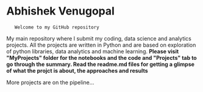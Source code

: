 # Abhishek Venugopal

       Welcome to my GitHub repository
       
My main repository where I submit my coding, data science and analytics projects. All the projects are written in Python and are based on exploration of python libraries, data analytics and machine learning. 
 **Please visit "MyProjects" folder for the notebooks and the code  and "Projects" tab to go through the summary. Read the readme.md files for getting a glimpse of what the projct is about, the approaches and results** 
 
 More projects are on the pipeline... 
